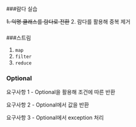 ###람다 실습

~~1. 익명 클래스를 람다로 전환~~
2. 람다를 활용해 중복 제거
### 


###스트림 
1. `map`
2. `filter`
3. `reduce`
### 



### Optional
요구사항 1 - Optional을 활용해 조건에 따른 반환

요구사항 2 - Optional에서 값을 반환

요구사항 3 - Optional에서 exception 처리





